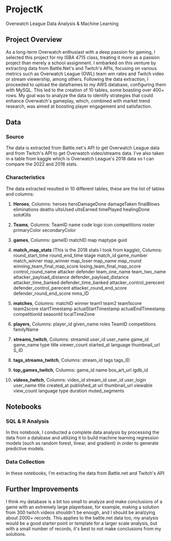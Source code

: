 # ProjectK
Overwatch League Data Analysis & Machine Learning

## Project Overview
As a long-term Overwatch enthusiast with a deep passion for gaming, I selected this project for my ISBA 4715 class, treating it more as a passion project than merely a school assignment. I embarked on this venture by extracting data from Battle.Net's and Twitch's APIs, focusing on various metrics such as Overwatch League (OWL) team win rates and Twitch video or stream viewership, among others. Following the data extraction, I proceeded to upload the dataframes to my AWS database, configuring them with MySQL. This led to the creation of 10 tables, some boasting over 400+ rows. My goal was to analyze the data to identify strategies that could enhance Overwatch's gameplay, which, combined with market trend research, was aimed at boosting player engagement and satisfaction.

## Data
### Source
The data is extracted from Battle.net's API to get Overwatch League data and from Twitch's API to get Overwatch video/streams data. I've also taken in a table from kaggle which is Overwatch League's 2018 data so I can compare the 2022 and 2018 stats.

### Characteristics
The data extracted resulted in 10 different tables, these are the list of tables and columns:

1. **Heroes**,
Columns:
heroes
heroDamageDone
damageTaken
finalBlows
eliminations
deaths
ultsUsed
ultsEarned
timePlayed
healingDone
soloKills

2. **Teams**, 
Columns:
TeamID
name
code
logo
icon
competitions
roster
primaryColor
secondaryColor

3. **games**,
Columns:
gameID
matchID
map
maptype
guid

4. **match_map_stats** (This is the 2018 stats I took from kaggle),
Columns:
round_start_time
round_end_time
stage
match_id
game_number
match_winner
map_winner
map_loser
map_name
map_round
winning_team_final_map_score
losing_team_final_map_score
control_round_name
attacker
defender
team_one_name
team_two_name
attacker_payload_distance
defender_payload_distance
attacker_time_banked
defender_time_banked
attacker_control_perecent
defender_control_perecent
attacker_round_end_score
defender_round_end_score
mms_ID

5. **matches**,
Columns:
matchID
winner
team1
team2
team1score
team2score
startTimestamp
actualStartTimestamp
actualEndTimestamp
competitionId
seasonId
localTimeZone

6. **players**,
Columns:
player_id
given_name
roles
TeamID
competitions
familyName

7. **streams_twitch**,
Columns:
streamid
user_id
user_name
game_id
game_name
type
title
viewer_count
started_at
language
thumbnail_url
S_ID

8. **tags_streams_twitch**,
Columns:
stream_id
tags
tags_ID

9. **top_games_twitch**,
Columns:
game_id
name
box_art_url
igdb_id

10. **videos_twitch**,
Columns:
video_id
stream_id
user_id
user_login
user_name
title
created_at
published_at
url
thumbnail_url
viewable
view_count
language
type
duration
muted_segments

## Notebooks
### SQL & R Analysis
In this notebook, I conducted a complete data analysis by processing the data from a database and utilizing it to build machine learning regression models (such as random forest, linear, and gradient) in order to generate predictive models.

### Data Collection
In these notebooks, I'm extracting the data from Battle.net and Twitch's API 

## Further Improvements
I think my database is a bit too small to analyze and make conclusions of a game with an extremely large playerbase, for example, making a solution from 300 twitch videos shouldn't be enough, and I should be analzying about 2000+ records. This applies to the battle.net data too, my analysis would be a good starter point or template for a larger scale analysis, but with a small number of records, it's best to not make conclusions from my solutions.
